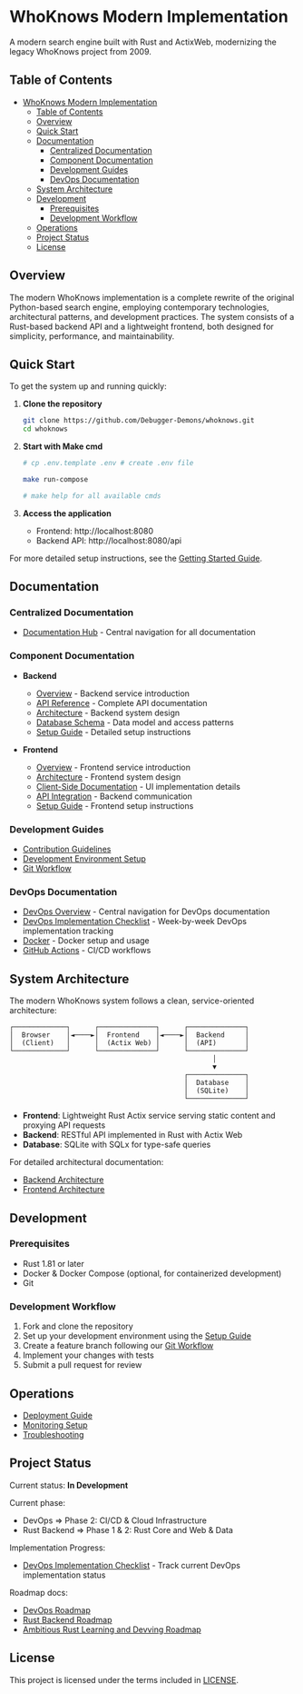 # WhoKnows Modern Implementation

A modern search engine built with Rust and ActixWeb, modernizing the legacy WhoKnows project from 2009.

## Table of Contents

- [WhoKnows Modern Implementation](#whoknows-modern-implementation)
  - [Table of Contents](#table-of-contents)
  - [Overview](#overview)
  - [Quick Start](#quick-start)
  - [Documentation](#documentation)
    - [Centralized Documentation](#centralized-documentation)
    - [Component Documentation](#component-documentation)
    - [Development Guides](#development-guides)
    - [DevOps Documentation](#devops-documentation)
  - [System Architecture](#system-architecture)
  - [Development](#development)
    - [Prerequisites](#prerequisites)
    - [Development Workflow](#development-workflow)
  - [Operations](#operations)
  - [Project Status](#project-status)
  - [License](#license)

## Overview

The modern WhoKnows implementation is a complete rewrite of the original Python-based search engine, employing contemporary technologies, architectural patterns, and development practices. The system consists of a Rust-based backend API and a lightweight frontend, both designed for simplicity, performance, and maintainability.

## Quick Start

To get the system up and running quickly:

1. **Clone the repository**
   ```bash
   git clone https://github.com/Debugger-Demons/whoknows.git
   cd whoknows
   ```

2. **Start with Make cmd**
   ```bash
   # cp .env.template .env # create .env file

   make run-compose

   # make help for all available cmds
   ```

3. **Access the application**
   - Frontend: http://localhost:8080
   - Backend API: http://localhost:8080/api

For more detailed setup instructions, see the [Getting Started Guide](docs/Getting-Started.md).

## Documentation

### Centralized Documentation
- [Documentation Hub](docs/index.md) - Central navigation for all documentation

### Component Documentation
- **Backend**
  - [Overview](backend/README.md) - Backend service introduction
  - [API Reference](backend/docs/api.md) - Complete API documentation
  - [Architecture](backend/docs/architecture.md) - Backend system design
  - [Database Schema](backend/docs/database.md) - Data model and access patterns
  - [Setup Guide](backend/docs/setup.md) - Detailed setup instructions

- **Frontend**
  - [Overview](frontend/README.md) - Frontend service introduction
  - [Architecture](frontend/docs/architecture.md) - Frontend system design
  - [Client-Side Documentation](frontend/docs/client-side.md) - UI implementation details
  - [API Integration](frontend/docs/proxy-middleware.md) - Backend communication
  - [Setup Guide](frontend/docs/setup.md) - Frontend setup instructions

### Development Guides
- [Contribution Guidelines](docs/development/contributing.md)
- [Development Environment Setup](docs/development/setup.md)
- [Git Workflow](docs/VCS/VCS-Git-flow.md)

### DevOps Documentation
- [DevOps Overview](docs/devops/index.md) - Central navigation for DevOps documentation
- [DevOps Implementation Checklist](docs/devops/DevOps_Checklist.md) - Week-by-week DevOps implementation tracking
- [Docker](docs/devops/docker/docker.md) - Docker setup and usage
- [GitHub Actions](docs/devops/github-actions.md) - CI/CD workflows

## System Architecture

The modern WhoKnows system follows a clean, service-oriented architecture:

```
┌─────────────┐      ┌──────────────┐      ┌──────────────┐
│  Browser    │◄────►│  Frontend    │◄────►│  Backend     │
│  (Client)   │      │  (Actix Web) │      │  (API)       │
└─────────────┘      └──────────────┘      └──────────────┘
                                                  │
                                                  ▼
                                           ┌──────────────┐
                                           │  Database    │
                                           │  (SQLite)    │
                                           └──────────────┘
```

- **Frontend**: Lightweight Rust Actix service serving static content and proxying API requests
- **Backend**: RESTful API implemented in Rust with Actix Web
- **Database**: SQLite with SQLx for type-safe queries

For detailed architectural documentation:
- [Backend Architecture](backend/docs/architecture.md)
- [Frontend Architecture](frontend/docs/architecture.md)

## Development

### Prerequisites
- Rust 1.81 or later
- Docker & Docker Compose (optional, for containerized development)
- Git

### Development Workflow
1. Fork and clone the repository
2. Set up your development environment using the [Setup Guide](docs/development/setup.md)
3. Create a feature branch following our [Git Workflow](docs/VCS/VCS-Git-flow.md)
4. Implement your changes with tests
5. Submit a pull request for review

## Operations

- [Deployment Guide](docs/operations/deployment.md)
- [Monitoring Setup](docs/devops-docs/monitoring/setup.md)
- [Troubleshooting](docs/operations/troubleshooting.md)

## Project Status

Current status: **In Development**

Current phase:
- DevOps => Phase 2: CI/CD & Cloud Infrastructure
- Rust Backend => Phase 1 & 2: Rust Core and Web & Data

Implementation Progress:
- [DevOps Implementation Checklist](docs/devops-docs/DevOps_Checklist.md) - Track current DevOps implementation status

Roadmap docs:
- [DevOps Roadmap](docs/development/roadmap.DevOps.md)
- [Rust Backend Roadmap](docs/development/roadmap.Rust_Devving.md)
- [Ambitious Rust Learning and Devving Roadmap](docs/development/roadmap.Rust_Devving.ambitious.md)

## License

This project is licensed under the terms included in [LICENSE](LICENSE).
